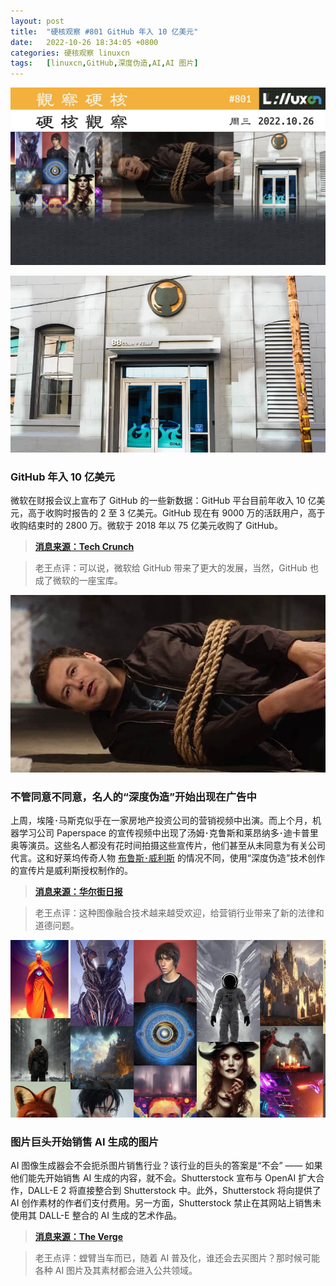 ```yaml
---
layout: post
title:	"硬核观察 #801 GitHub 年入 10 亿美元"
date:	2022-10-26 18:34:05 +0800 
categories:	硬核观察 linuxcn 
tags:	[linuxcn,GitHub,深度伪造,AI,AI 图片]
---
```



![](/Asserts/Images/album/202210/26/183302rjxcoofa4wxzhrup.jpg)


![](/Asserts/Images/album/202210/26/183310z1sgr22kzog11een.jpg)


### GitHub 年入 10 亿美元


微软在财报会议上宣布了 GitHub 的一些新数据：GitHub 平台目前年收入 10 亿美元，高于收购时报告的 2 至 3 亿美元。GitHub 现在有 9000 万的活跃用户，高于收购结束时的 2800 万。微软于 2018 年以 75 亿美元收购了 GitHub。



> 
> **[消息来源：Tech Crunch](https://techcrunch.com/2022/10/25/microsoft-says-github-now-has-a-1b-arr-90m-active-users/)**
> 
> 
> 



> 
> 老王点评：可以说，微软给 GitHub 带来了更大的发展，当然，GitHub 也成了微软的一座宝库。
> 
> 
> 


![](/Asserts/Images/album/202210/26/183320wumxxufxst0lhtst.jpg)


### 不管同意不同意，名人的“深度伪造”开始出现在广告中


上周，埃隆･马斯克似乎在一家房地产投资公司的营销视频中出演。而上个月，机器学习公司 Paperspace 的宣传视频中出现了汤姆･克鲁斯和莱昂纳多･迪卡普里奥等演员。这些名人都没有花时间拍摄这些宣传片，他们甚至从未同意为有关公司代言。这和好莱坞传奇人物 [布鲁斯･威利斯](/article-15094-1.html) 的情况不同，使用“深度伪造”技术创作的宣传片是威利斯授权制作的。



> 
> **[消息来源：华尔街日报](https://www.wsj.com/articles/deepfakes-of-celebrities-have-begun-appearing-in-ads-with-or-without-their-permission-11666692003)**
> 
> 
> 



> 
> 老王点评：这种图像融合技术越来越受欢迎，给营销行业带来了新的法律和道德问题。
> 
> 
> 


![](/Asserts/Images/album/202210/26/183336f6oou2zuzma3win2.jpg)


### 图片巨头开始销售 AI 生成的图片


AI 图像生成器会不会扼杀图片销售行业？该行业的巨头的答案是“不会” —— 如果他们能先开始销售 AI 生成的内容，就不会。Shutterstock 宣布与 OpenAI 扩大合作，DALL-E 2 将直接整合到 Shutterstock 中。此外，Shutterstock 将向提供了 AI 创作素材的作者们支付费用。另一方面，Shutterstock 禁止在其网站上销售未使用其 DALL-E 整合的 AI 生成的艺术作品。



> 
> **[消息来源：The Verge](https://www.theverge.com/2022/10/25/23422359/shutterstock-ai-generated-art-openai-dall-e-partnership-contributors-fund-reimbursement)**
> 
> 
> 



> 
> 老王点评：螳臂当车而已，随着 AI 普及化，谁还会去买图片？那时候可能各种 AI 图片及其素材都会进入公共领域。
> 
> 
>
